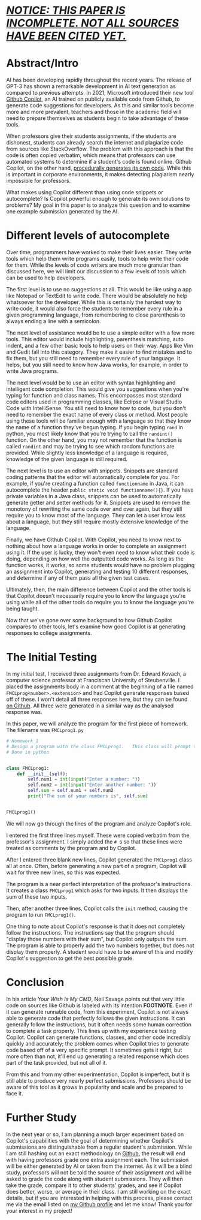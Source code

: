 # ***<u>NOTICE: THIS PAPER IS INCOMPLETE. NOT ALL SOURCES HAVE BEEN CITED YET.</u>***

# Abstract/Intro

AI has been developing rapidly throughout the recent years. The release of GPT-3 has shown a remarkable development in AI text generation as compared to previous attempts. In 2021, Microsoft introduced their new tool [Github Copilot](https://github.blog/2021-06-29-introducing-github-copilot-ai-pair-programmer/), an AI trained on publicly available code from Github, to generate code suggestions for developers. As this and similar tools become more and more prevalent, teachers and those in the academic field will need to prepare themselves as students begin to take advantage of these tools.

When professors give their students assignments, if the students are dishonest, students can already search the internet and plagiarize code from sources like StackOverflow. The problem with this approach is that the code is often copied verbatim, which means that professors can use automated systems to determine if a student's code is found online. Github Copilot, on the other hand, [procedurally generates its own code](https://copilot.github.com/#faq-does-github-copilot-recite-code-from-the-training-set). While this is important in corporate environments, it makes detecting plagiarism nearly impossible for professors.

What makes using Copilot different than using code snippets or autocomplete? Is Copilot powerful enough to generate its own solutions to problems? My goal in this paper is to analyze this question and to examine one example submission generated by the AI.

# Different levels of autocomplete

Over time, programmers have worked to make their lives easier. They write tools which help them write programs easily, tools to help write their code for them. While the levels of code writers are much more granular than discussed here, we will limit our discussion to a few levels of tools which can be used to help developers.

The first level is to use no suggestions at all. This would be like using a app like Notepad or TextEdit to write code. There would be absolutely no help whatsoever for the developer. While this is certainly the hardest way to write code, it would also force the students to remember every rule in a given programming language, from remembering to close parenthesis to always ending a line with a semicolon.

The next level of assistance would be to use a simple editor with a few more tools. This editor would include highlighting, parenthesis matching, auto indent, and a few other basic tools to help users on their way. Apps like Vim and Gedit fall into this category. They make it easier to find mistakes and to fix them, but you still need to remember every rule of your language. It helps, but you still need to know how Java works, for example, in order to write Java programs.

The next level would be to use an editor with syntax highlighting and intelligent code completion. This would give you suggestions when you're typing for function and class names. This encompasses most standard code editors used in programming classes, like Eclipse or Visual Studio Code with IntelliSense. You still need to know how to code, but you don't need to remember the exact name of every class or method. Most people using these tools will be familiar enough with a language so that they know the name of a function they've begun typing. If you begin typing `rand` in python, you most likely know that you're trying to call the `randint()` function. On the other hand, you may not remember that the function is called `randint` and may be trying to see which random functions are provided. While slightly less knowledge of a language is required, knowledge of the given language is still required.

The next level is to use an editor with snippets. Snippets are standard coding patterns that the editor will automatically complete for you. For example, if you're creating a function called `functionname` in Java, it can autocomplete the header `public static void functionname(){}`. If you have private variables in a Java class, snippets can be used to automatically generate getter and setter methods for it. Snippets are used to remove the monotony of rewriting the same code over and over again, but they still require you to know most of the language. They can let a user know less about a language, but they still require mostly extensive knowledge of the language.

Finally, we have Github Copilot. With Copilot, you need to know next to nothing about how a language works in order to complete an assignment using it. If the user is lucky, they won't even need to know what their code is doing, depending on how well the outputted code works. As long as the function works, it works, so some students would have no problem plugging an assignment into Copilot, generating and testing 10 different responses, and determine if any of them pass all the given test cases.

Ultimately, then, the main difference between Copilot and the other tools is that Copilot doesn't necessarily require you to know the language you're using while all of the other tools do require you to know the language you're being taught.

Now that we've gone over some background to how Github Copilot compares to other tools, let's examine how good Copilot is at generating responses to college assignments.

# The Initial Testing

In my initial test, I received three assignments from Dr. Edward Kovach, a computer science professor at Franciscan University of Steubenville. I placed the assignments body in a comment at the beginning of a file named `FMCLprog<number>.<extension>` and had Copilot generate responses based off of these. I won't detail all three responses here, but they can be found [on Github](https://github.com/2br-2b/Github-Copilot-Project/tree/master/Scholarly%20Testing/). All three were generated in a similar way as the analysed response was.

In this paper, we will analyze the program for the first piece of homework. The filename was `FMCLprog1.py`

```python
# Homework 1 
# Design a program with the class FMCLprog1.   This class will prompt the user for two ints and display those numbers with their sum.   5 points.   Due Friday, 9/3/21.    FMCL = First, Middle, Confirmation (if any), Last initials in your name. 
# Done in python 


class FMCLprog1:
    def __init__(self):
        self.num1 = int(input("Enter a number: "))
        self.num2 = int(input("Enter another number: "))
        self.sum = self.num1 + self.num2
        print("The sum of your numbers is", self.sum)


FMCLprog1()
```

We will now go through the lines of the program and analyze Copilot's role.

I entered the first three lines myself. These were copied verbatim from the professor's assignment. I simply added the `# `s so that these lines were treated as comments by the program and by Copilot.

After I entered three blank new lines, Copilot generated the `FMCLprog1` class all at once. Often, before generating a new part of a program, Copilot will wait for three new lines, so this was expected.

The program is a near perfect interpretation of the professor's instructions. It creates a class `FMCLprog1` which asks for two inputs. It then displays the sum of these two inputs.

Then, after another three lines, Copilot calls the `init` method, causing the program to run `FMCLprog1()`.

One thing to note about Copilot's response is that it does not completely follow the instructions. The instructions say that the program should "display those numbers with their sum", but Copilot only outputs the sum. The program is able to properly add the two numbers together, but does not display them properly. A student would have to be aware of this and modify Copilot's suggestion to get the best possible grade.

# Conclusion

In his article *Your Wish Is My CMD*, Neil Savage points out that very little code on sources like Github is labeled with its intention **FOOTNOTE**. Even if it can generate runnable code, from this experiment, Copilot is not always able to generate code that perfectly follows the given instructions. It can generally follow the instructions, but it often needs some human correction to complete a task properly. This lines up with my experience testing Copilot. Copilot can generate functions, classes, and other code incredibly quickly and accurately; the problem comes when Copilot tries to generate code based off of a very specific prompt. It sometimes gets it right, but more often than not, it'll end up generating a related response which does part of the task provided, but not all of it.

From this and from my other experimentation, Copilot is imperfect, but it is still able to produce very nearly perfect submissions. Professors should be aware of this tool as it grows in popularity and scale and be prepared to face it.

# Further Study

In the next year or so, I am planning a much larger experiment based on Copilot's capabilities with the goal of determining whether Copilot's submissions are distinguishable from a regular student's submission. While I am still hashing out an exact methodology on [Github](https://github.com/2br-2b/Github-Copilot-Project/blob/master/Methodology.md), the result will end with having professors grade one extra assignment each. The submission will be either generated by AI or taken from the internet. As it will be a blind study, professors will not be told the source of their assignment and will be asked to grade the code along with student submissions. They will then take the grade, compare it to other students' grades, and see if Copilot does better, worse, or average in their class. I am still working on the exact details, but if you are interested in helping with this process, please contact me via the email listed on [my Github profile](https://github.com/2br-2b) and let me know! Thank you for your interest in my project!